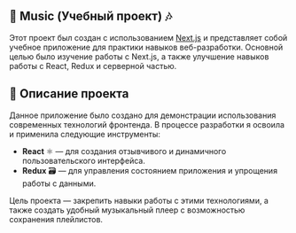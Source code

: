 
## 🎵 Music (Учебный проект) 🎶

Этот проект был создан с использованием [Next.js](https://nextjs.org/) и представляет собой учебное приложение для практики навыков веб-разработки. Основной целью было изучение работы с Next.js, а также улучшение навыков работы с React, Redux и серверной частью.

## 🚀 Описание проекта

Данное приложение было создано для демонстрации использования современных технологий фронтенда. В процессе разработки я освоила и применила следующие инструменты:

- **React** ⚛️ — для создания отзывчивого и динамичного пользовательского интерфейса.
- **Redux** 🗃️ — для управления состоянием приложения и упрощения работы с данными.


Цель проекта — закрепить навыки работы с этими технологиями, а также создать удобный музыкальный плеер с возможностью сохранения плейлистов.

